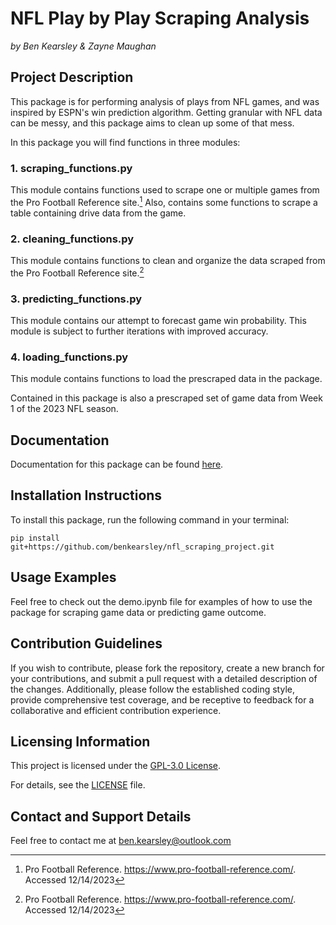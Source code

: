 # NFL Play by Play Scraping Analysis
*by Ben Kearsley & Zayne Maughan*

## Project Description
This package is for performing analysis of plays from NFL games, and was inspired by ESPN's win prediction algorithm.  Getting granular with NFL data can be messy, and this package aims to clean up some of that mess. 

In this package you will find functions in three modules:

 
### 1. scraping_functions.py

This module contains functions used to scrape one or multiple games from the Pro Football Reference site.[^1]  Also, contains some functions to scrape a table containing drive data from the game.

### 2. cleaning_functions.py

This module contains functions to clean and organize the data scraped from the Pro Football Reference site.[^1]

### 3. predicting_functions.py

This module contains our attempt to forecast game win probability.  This module is subject to further iterations with improved accuracy.

### 4. loading_functions.py

This module contains functions to load the prescraped data in the package.

Contained in this package is also a prescraped set of game data from Week 1 of the 2023 NFL season.

## Documentation
Documentation for this package can be found [here](https://benkearsley.github.io/nfl_scraping_project/).

## Installation Instructions
To install this package, run the following command in your terminal:

    pip install git+https://github.com/benkearsley/nfl_scraping_project.git
    
## Usage Examples
Feel free to check out the demo.ipynb file for examples of how to use the package for scraping game data or predicting game outcome.

## Contribution Guidelines
If you wish to contribute, please fork the repository, create a new branch for your contributions, and submit a pull request with a detailed description of the changes. Additionally, please follow the established coding style, provide comprehensive test coverage, and be receptive to feedback for a collaborative and efficient contribution experience.

## Licensing Information
This project is licensed under the [GPL-3.0 License](https://github.com/benkearsley/nfl_scraping_project?tab=GPL-3.0-1-ov-file).

For details, see the [LICENSE](https://github.com/benkearsley/nfl_scraping_project/blob/main/LICENSE) file.

## Contact and Support Details
Feel free to contact me at [ben.kearsley@outlook.com](mailto:ben.kearsley@outlook.com)

[^1]: Pro Football Reference. https://www.pro-football-reference.com/. Accessed 12/14/2023
